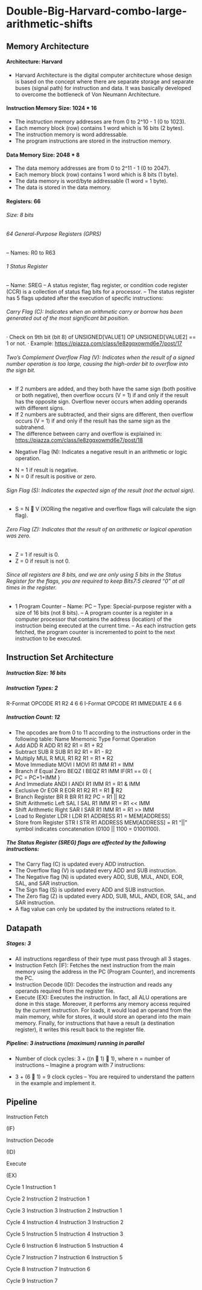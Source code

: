 # Double-Big-Harvard-combo-large-arithmetic-shifts
## Memory Architecture
#### Architecture: Harvard
- Harvard Architecture is the digital computer architecture whose design is based on the concept where there are separate storage and separate buses (signal path) for instruction and data. It was basically developed to overcome the bottleneck of Von Neumann Architecture.

#### Instruction Memory Size: 1024 * 16
- The instruction memory addresses are from 0 to 2^10 - 1 (0 to 1023).
- Each memory block (row) contains 1 word which is 16 bits (2 bytes).
- The instruction memory is word addressable.
- The program instructions are stored in the instruction memory.

#### Data Memory Size: 2048 * 8
- The data memory addresses are from 0 to 2^11 - 1 (0 to 2047).
- Each memory block (row) contains 1 word which is 8 bits (1 byte).
- The data memory is word/byte addressable (1 word = 1 byte).
- The data is stored in the data memory.

#### Registers: 66
###### Size: 8 bits
###### 64 General-Purpose Registers (GPRS)
– Names: R0 to R63
###### 1 Status Register
– Name: SREG
– A status register, flag register, or condition code register (CCR) is a collection of status flag bits for a processor.
– The status register has 5 flags updated after the execution of specific instructions:
###### Carry Flag (C): Indicates when an arithmetic carry or borrow has been generated out of the most significant bit position.
· Check on 9th bit (bit 8) of UNSIGNED[VALUE1] OP UNSIGNED[VALUE2] == 1 or not.
· Example: https://piazza.com/class/le8zgqxowmd6e7/post/17
###### Two’s Complement Overflow Flag (V): Indicates when the result of a signed number operation is too large, causing the high-order bit to overflow into the sign bit.
- If 2 numbers are added, and they both have the same sign (both positive or both negative), then overflow occurs (V = 1) if and only if the result has the opposite sign. Overflow never occurs when adding operands with different signs.
- If 2 numbers are subtracted, and their signs are different, then overflow occurs (V = 1) if and only if the result has the same sign as the subtrahend.
- The difference between carry and overflow is explained in: https://piazza.com/class/le8zgqxowmd6e7/post/18
* Negative Flag (N): Indicates a negative result in an arithmetic or logic operation.
- N = 1 if result is negative.
- N = 0 if result is positive or zero.
###### Sign Flag (S): Indicates the expected sign of the result (not the actual sign).
- S = N  V (XORing the negative and overflow flags will calculate the sign flag).
###### Zero Flag (Z): Indicates that the result of an arithmetic or logical operation was zero.
- Z = 1 if result is 0.
- Z = 0 if result is not 0.
###### Since all registers are 8 bits, and we are only using 5 bits in the Status Register for the flags, you are required to keep Bits7:5 cleared “0” at all times in the register.
- 1 Program Counter
– Name: PC
– Type: Special-purpose register with a size of 16 bits (not 8 bits).
– A program counter is a register in a computer processor that contains the address (location) of the instruction being executed at the current time.
– As each instruction gets fetched, the program counter is incremented to point to the next instruction to be executed.

## Instruction Set Architecture
##### Instruction Size: 16 bits
##### Instruction Types: 2
R-Format
OPCODE R1 R2
4 6 6
I-Format
OPCODE R1 IMMEDIATE
4 6 6
##### Instruction Count: 12
- The opcodes are from 0 to 11 according to the instructions order in the following table:
Name Mnemonic Type Format Operation
- Add ADD R ADD R1 R2 R1 = R1 + R2
- Subtract SUB R SUB R1 R2 R1 = R1 - R2
- Multiply MUL R MUL R1 R2 R1 = R1 * R2
- Move Immediate MOVI I MOVI R1 IMM R1 = IMM
- Branch if Equal Zero BEQZ I BEQZ R1 IMM IF(R1 == 0) {
- PC = PC+1+IMM }
- And Immediate ANDI I ANDI R1 IMM R1 = R1 & IMM
- Exclusive Or EOR R EOR R1 R2 R1 = R1  R2
- Branch Register BR R BR R1 R2 PC = R1 || R2
- Shift Arithmetic Left SAL I SAL R1 IMM R1 = R1 << IMM
- Shift Arithmetic Right SAR I SAR R1 IMM R1 = R1 >> IMM
- Load to Register LDR I LDR R1 ADDRESS R1 = MEM[ADDRESS]
- Store from Register STR I STR R1 ADDRESS MEM[ADDRESS] = R1
“||” symbol indicates concatenation (0100 || 1100 = 01001100).
##### The Status Register (SREG) flags are affected by the following instructions:
- The Carry flag (C) is updated every ADD instruction.
- The Overflow flag (V) is updated every ADD and SUB instruction.
- The Negative flag (N) is updated every ADD, SUB, MUL, ANDI, EOR, SAL, and SAR
instruction.
- The Sign flag (S) is updated every ADD and SUB instruction.
- The Zero flag (Z) is updated every ADD, SUB, MUL, ANDI, EOR, SAL, and SAR instruction.
- A flag value can only be updated by the instructions related to it.

## Datapath
##### Stages: 3
- All instructions regardless of their type must pass through all 3 stages.
- Instruction Fetch (IF): Fetches the next instruction from the main memory using the
address in the PC (Program Counter), and increments the PC.
- Instruction Decode (ID): Decodes the instruction and reads any operands required from
the register file.
- Execute (EX): Executes the instruction. In fact, all ALU operations are done in this stage.
Moreover, it performs any memory access required by the current instruction. For loads, it
would load an operand from the main memory, while for stores, it would store an operand into
the main memory. Finally, for instructions that have a result (a destination register), it writes
this result back to the register file.
##### Pipeline: 3 instructions (maximum) running in parallel
- Number of clock cycles: 3 + ((n 􀀀 1)  1), where n = number of instructions
– Imagine a program with 7 instructions:
* 3 + (6  1) = 9 clock cycles
– You are required to understand the pattern in the example and implement it.
## Pipeline
Instruction Fetch

(IF)

Instruction Decode

(ID)

Execute

(EX)

Cycle 1 Instruction 1

Cycle 2 Instruction 2 Instruction 1 

Cycle 3 Instruction 3 Instruction 2 Instruction 1

Cycle 4 Instruction 4 Instruction 3 Instruction 2

Cycle 5 Instruction 5 Instruction 4 Instruction 3

Cycle 6 Instruction 6 Instruction 5 Instruction 4

Cycle 7 Instruction 7 Instruction 6 Instruction 5

Cycle 8 Instruction 7 Instruction 6

Cycle 9 Instruction 7
